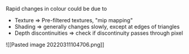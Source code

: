 Rapid changes in colour could be due to
- Texture => Pre-filtered textures, "mip mapping"
- Shading => generally changes slowly, except at edges of triangles
- Depth discontinuities => check if discontinuity passes through pixel

![[Pasted image 20220311104706.png]]